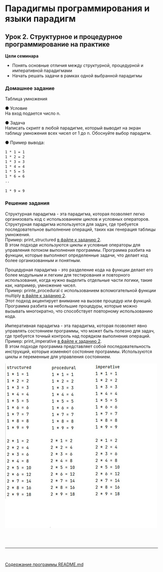 # Парадигмы программирования и языки парадигм
## Урок 2. Структурное и процедурное программирование на практике
**Цели семинара**
- Понять основные отличия между структурной, процедурной и императивной парадигмами
- Начать решать задачи в рамках одной выбранной парадигмы
### Домашнее задание
Таблица умножения

● Условие <br>
На вход подается число n.

● Задача <br>
Написать скрипт в любой парадигме, который выводит на экран таблицу умножения всех чисел от 1 до n.
Обоснуйте выбор парадигм.

● Пример вывода:
```
1 * 1 = 1
1 * 2 = 2
1 * 3 = 3
1 * 4 = 4
1 * 5 = 5
1 * 6 = 6
..

1 * 9 = 9

```

### Решение задания

Структурная парадигма - эта парадигма, которая позволяет легко организовать код с использованием циклов и условных операторов.
Структурная парадигма используется для задач, где требуется последовательное выполнение операций, 
таких как генерация таблицы умножения. <br>
Пример: print_structured [в файле к заданию 2](21.py). <br>
В этом подходе используются циклы и условные операторы для управления потоком выполнения программы.
Программа разбита на функции, которые выполняют определенные задачи, что делает код более организованным и понятным.

Процедурная парадигма - это разделение кода на функции делает его более модульным и легким для тестирования и повторного использования, 
когда нужно выделить отдельные части логики, такие как, например, умножение чисел. <br>
Пример: printe_procedural с использованием вспомогательной функции multiply [в файле к заданию 2](21.py). <br>
Этот подход акцентирует внимание на вызове процедур или функций.
Программа разбита на небольшие процедуры, которые можно вызывать многократно, что способствует повторному использованию кода.

Императивная парадигма - эта парадигма, которая позволяет явно управлять состоянием программы, 
что может быть полезно для задач, где требуется точный контроль над порядком выполнения операций. <br>
Пример: print_imperative [в файле к заданию 2](21.py). <br>
В этом подходе программа представляет собой последовательность инструкций, которые изменяют состояние программы.
Используются циклы и переменные для управления состоянием.

![](../assets/hw-2-0.jpg)

<br><br><hr><br>

[Содержание программы README.md](../README.md)

<br><br>
